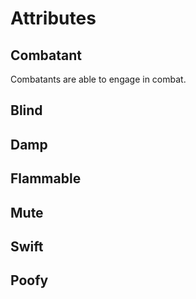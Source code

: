 # Attributes

## Combatant
Combatants are able to engage in combat.

## Blind
## Damp
## Flammable
## Mute
## Swift
## Poofy